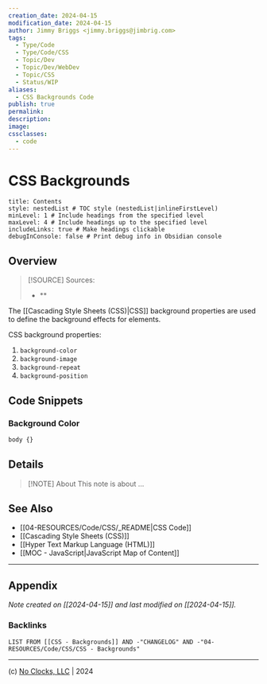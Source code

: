 ```yaml
---
creation_date: 2024-04-15
modification_date: 2024-04-15
author: Jimmy Briggs <jimmy.briggs@jimbrig.com>
tags:
  - Type/Code
  - Type/Code/CSS
  - Topic/Dev
  - Topic/Dev/WebDev
  - Topic/CSS
  - Status/WIP
aliases:
  - CSS Backgrounds Code
publish: true
permalink:
description:
image:
cssclasses:
  - code
---
```


# CSS Backgrounds

```table-of-contents
title: Contents 
style: nestedList # TOC style (nestedList|inlineFirstLevel)
minLevel: 1 # Include headings from the specified level
maxLevel: 4 # Include headings up to the specified level
includeLinks: true # Make headings clickable
debugInConsole: false # Print debug info in Obsidian console
```

## Overview

> [!SOURCE] Sources:
> - **

The [[Cascading Style Sheets (CSS)|CSS]] background properties are used to define the background effects for elements.

CSS background properties:

1. `background-color`
2. `background-image`
3. `background-repeat`
4. `background-position`

## Code Snippets

### Background Color

```css
body {}
```

## Details

> [!NOTE] About
> This note is about ...

## See Also

- [[04-RESOURCES/Code/CSS/_README|CSS Code]]
- [[Cascading Style Sheets (CSS)]]
- [[Hyper Text Markup Language (HTML)]]
- [[MOC - JavaScript|JavaScript Map of Content]]


***

## Appendix

*Note created on [[2024-04-15]] and last modified on [[2024-04-15]].*

### Backlinks

```dataview
LIST FROM [[CSS - Backgrounds]] AND -"CHANGELOG" AND -"04-RESOURCES/Code/CSS/CSS - Backgrounds"
```

***

(c) [No Clocks, LLC](https://github.com/noclocks) | 2024
